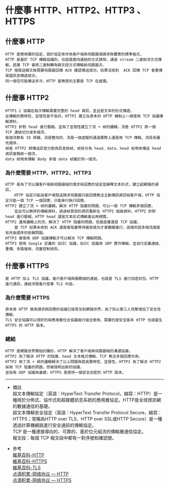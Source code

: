 # 什麼事 HTTP、HTTP2、HTTP3 、HTTPS

## 什麼事 HTTP
    HTTP 是應用層的協定，設計協定來作為客戶端與伺服器端請求與響應的標準格式，
    HTTP 是基於 TCP 傳輸協議的，也就是面向連結的方式請球，通過 stream 二進制流方式傳輸，底層 TCP 會將二進制轉為報文段方式傳輸給伺服器方，
    TCP 端發送報文後需要伺服器回傳 ACK 確認傳送成功，如果沒收到  ACK 回傳 TCP 會重傳保證訊息傳遞成功，
    同一個包可能傳送多次，HTTP 是無感的主要是 TCP 在處理。

## 什麼事 HTTP2
    HTTP1.1 協議在每次傳輸需要完整的 head 資訊，並且是文本的形式傳遞，
    在傳輸的實時性、並發性是不高的，HTTP2 建立在原本的 HTTP 機制上一樣使用 TCP 協議傳輸資料，
    HTTP2 針對 head 進行壓縮，並為了並發性建立了流 + 帧的邏輯，流是 HTTP2 將一個 TCP 連結切分成多個流，
    每個流都有 ID 辨識、流是雙向的、流是一個虛擬的通道實際上還是用 TCP 傳輸、流具有優先順序，
    帧是 HTTP2 將傳送訊息分割為訊息與帧，帧有分為 head、data，head 帧用來傳送 head 資訊會開啟一個流，
    data 帧用來傳輸 Body 多個 data 帧屬於同一個流。

### 為什麼需要 HTTP、HTTP2、HTTP3
    HTTP 是為了可以讓客戶端與伺服器端的請求與回應的協定並解釋文本形式，建立起網路的通訊，
        HTTP 協定只能由客戶端發送請求伺服器只能回應無法主動傳訊資訊給客戶端，HTTP 協定只能一個 TCP 一個回應，只能串行執行回應。
    HTTP2 建立了流 + 帧的邏輯，解決 HTTP 阻塞的問題，可以一個 TCP 傳輸多個回應，
        並且可以無序的傳輸資料，透過帧首部的資訊重新在 HTTP2 組裝資料，HTTP2 針對 head 進行壓縮，HTTP head 還是文本形式傳輸會佔用頻寬。
    HTTP2 運用邏輯上的流，解決了 HTTP 阻塞的問題，但是底層還是 TCP 協議，
        當 TCP 如果未收到 ACK 還是會阻塞等待接收成功才會繼續進行，這樣的話多個流還是有先後順序的依賴問題。
    HTTP3 會使用 UDP 協議傳輸才可以解決 TCP 傳輸問題。
    HTTP3 使用 Google 定義的 QUIC 協議，QUIC 協議用 UDP 實作傳輸，並自行定義連結、重傳、多路複用、流量控制技術。

## 什麼事 HTTPS
    是 HTTP 加上 TLS 協議，進行客戶端與服務端的連結，也就是 TLS 進行加密封包、HTTP 進行通訊，連結流程看什麼事 TLS 內容。

### 為什麼需要 HTTPS
    原本用 HTTP 做為請求與回應的協議已經普及到網路世界，為了防止第三人攻擊增加了安全性傳輸，
    TLS 安全協議可以很好的與應用層任合協議進行組合使用，需要的是安全版本 HTTP 也就誕生 HTTPS 的 HTTP 版本。

### 總結
    HTTP 是網路世界開始的雛形，HTTP 解決了客戶端與伺服器端的溝通協議，
    HTTP2 為了解決 HTTP 的阻塞、head 文本格式傳輸、TCP 無法多個回應共用，
    HTTP2 用了流 + 帧的邏輯解決了以上問題與提高實時性、並發性，HTTP3 為了解決 HTTP2 採用 TCP 阻塞的問題，而被發明出新的協議，
    並採用 UDP 協議為基礎，HTTPS 是提供一個安全加密的 HTTP 版本。

---
- 備註
    <br/>
    超文本傳輸協定（英語：HyperText Transfer Protocol，縮寫：HTTP）是一種用於分佈式、協作式和超媒體訊息系統的應用層協定。HTTP是全球資訊網的數據通信的基礎。
    <br/>
    超文本傳輸安全協定（英語：HyperText Transfer Protocol Secure，縮寫：HTTPS；常稱為HTTP over TLS、HTTP over SSL或HTTP Secure）是一種透過計算機網路進行安全通訊的傳輸協定。
    <br/>
    TCP 是一種連接導向的、可靠的、基於位元組流的傳輸層通信協定。
    <br/>
    報文段：每個 TCP 報文段中都有一對序號和確認號。

- 參考
    <br/>
    [維基百科-HTTP](https://zh.wikipedia.org/wiki/%E8%B6%85%E6%96%87%E6%9C%AC%E4%BC%A0%E8%BE%93%E5%8D%8F%E8%AE%AE)
    <br/>
    [維基百科-HTTPS](https://zh.wikipedia.org/wiki/%E8%B6%85%E6%96%87%E6%9C%AC%E4%BC%A0%E8%BE%93%E5%AE%89%E5%85%A8%E5%8D%8F%E8%AE%AE)
    <br/>
    [維基百科-TLS](https://zh.wikipedia.org/wiki/%E4%BC%A0%E8%BE%93%E6%8E%A7%E5%88%B6%E5%8D%8F%E8%AE%AE)
    <br/>
    [点滴积累-网络协议 — HTTP](http://zhongmingmao.me/2019/07/26/network-protocol-http/)
    <br/>
    [点滴积累-网络协议 — HTTPS](http://zhongmingmao.me/2019/08/05/network-protocol-https/)
    